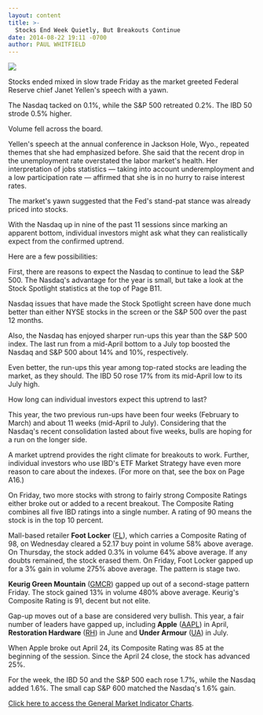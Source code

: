 ```yaml
---
layout: content
title: >-
  Stocks End Week Quietly, But Breakouts Continue
date: 2014-08-22 19:11 -0700
author: PAUL WHITFIELD
---
```






![](https://www.investors.com/wp-content/uploads/ibd-migrated-images/MPv_140825_635443182193149858.png)









Stocks ended mixed in slow trade Friday as the market greeted Federal Reserve chief Janet Yellen's speech with a yawn.

  

The Nasdaq tacked on 0.1%, while the S&P 500 retreated 0.2%. The IBD 50 strode 0.5% higher.

  

Volume fell across the board.

  

Yellen's speech at the annual conference in Jackson Hole, Wyo., repeated themes that she had emphasized before. She said that the recent drop in the unemployment rate overstated the labor market's health. Her interpretation of jobs statistics — taking into account underemployment and a low participation rate — affirmed that she is in no hurry to raise interest rates.

  

The market's yawn suggested that the Fed's stand-pat stance was already priced into stocks.

  

With the Nasdaq up in nine of the past 11 sessions since marking an apparent bottom, individual investors might ask what they can realistically expect from the confirmed uptrend.

  

Here are a few possibilities:

  

First, there are reasons to expect the Nasdaq to continue to lead the S&P 500. The Nasdaq's advantage for the year is small, but take a look at the Stock Spotlight statistics at the top of Page B11.

  

Nasdaq issues that have made the Stock Spotlight screen have done much better than either NYSE stocks in the screen or the S&P 500 over the past 12 months.

  

Also, the Nasdaq has enjoyed sharper run-ups this year than the S&P 500 index. The last run from a mid-April bottom to a July top boosted the Nasdaq and S&P 500 about 14% and 10%, respectively.

  

Even better, the run-ups this year among top-rated stocks are leading the market, as they should. The IBD 50 rose 17% from its mid-April low to its July high.

  

How long can individual investors expect this uptrend to last?

  

This year, the two previous run-ups have been four weeks (February to March) and about 11 weeks (mid-April to July). Considering that the Nasdaq's recent consolidation lasted about five weeks, bulls are hoping for a run on the longer side.

  

A market uptrend provides the right climate for breakouts to work. Further, individual investors who use IBD's ETF Market Strategy have even more reason to care about the indexes. (For more on that, see the box on Page A16.)

  

On Friday, two more stocks with strong to fairly strong Composite Ratings either broke out or added to a recent breakout. The Composite Rating combines all five IBD ratings into a single number. A rating of 90 means the stock is in the top 10 percent.

  

Mall-based retailer **Foot Locker** ([FL](https://research.investors.com/quote.aspx?symbol=FL)), which carries a Composite Rating of 98, on Wednesday cleared a 52.17 buy point in volume 58% above average. On Thursday, the stock added 0.3% in volume 64% above average. If any doubts remained, the stock erased them. On Friday, Foot Locker gapped up for a 3% gain in volume 275% above average. The pattern is stage two.

  

**Keurig Green Mountain** ([GMCR](https://research.investors.com/quote.aspx?symbol=GMCR)) gapped up out of a second-stage pattern Friday. The stock gained 13% in volume 480% above average. Keurig's Composite Rating is 91, decent but not elite.

  

Gap-up moves out of a base are considered very bullish. This year, a fair number of leaders have gapped up, including **Apple** ([AAPL](https://research.investors.com/quote.aspx?symbol=AAPL)) in April, **Restoration Hardware** ([RH](https://research.investors.com/quote.aspx?symbol=RH)) in June and **Under Armour** ([UA](https://research.investors.com/quote.aspx?symbol=UA)) in July.

  

When Apple broke out April 24, its Composite Rating was 85 at the beginning of the session. Since the April 24 close, the stock has advanced 25%.

  

For the week, the IBD 50 and the S&P 500 each rose 1.7%, while the Nasdaq added 1.6%. The small cap S&P 600 matched the Nasdaq's 1.6% gain.

  

[Click here to access the General Market Indicator Charts](https://www.investors.com/pdf/GMI_082514.pdf).




